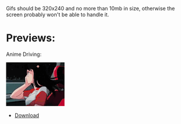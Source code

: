 Gifs should be 320x240 and no more than 10mb in size, otherwise the screen probably won't be able to handle it.

# Previews:

Anime Driving:

![image](https://github.com/abraxas86/gk104pro-screen-gifs/blob/main/preview/animeDriving.gif?raw=true)

- [Download](https://github.com/abraxas86/gk104pro-screen-gifs/blob/main/animeDriving.gif)
